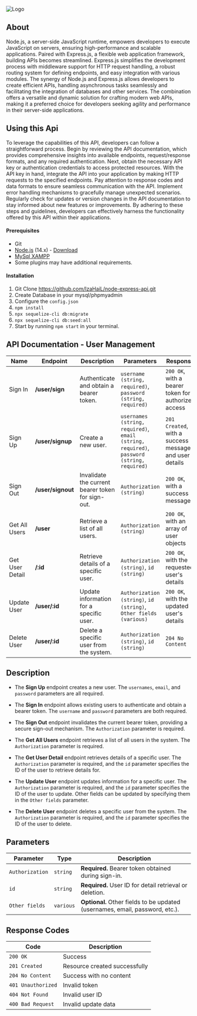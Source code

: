 
![Logo](https://i.ibb.co/5ByYsKq/gambar.png)

## **About**
Node.js, a server-side JavaScript runtime, empowers developers to execute JavaScript on servers, ensuring high-performance and scalable applications. Paired with Express.js, a flexible web application framework, building APIs becomes streamlined. Express.js simplifies the development process with middleware support for HTTP request handling, a robust routing system for defining endpoints, and easy integration with various modules. The synergy of Node.js and Express.js allows developers to create efficient APIs, handling asynchronous tasks seamlessly and facilitating the integration of databases and other services. The combination offers a versatile and dynamic solution for crafting modern web APIs, making it a preferred choice for developers seeking agility and performance in their server-side applications.

## **Using this Api**
To leverage the capabilities of this API, developers can follow a straightforward process. Begin by reviewing the API documentation, which provides comprehensive insights into available endpoints, request/response formats, and any required authentication. Next, obtain the necessary API key or authentication credentials to access protected resources. With the API key in hand, integrate the API into your application by making HTTP requests to the specified endpoints. Pay attention to response codes and data formats to ensure seamless communication with the API. Implement error handling mechanisms to gracefully manage unexpected scenarios. Regularly check for updates or version changes in the API documentation to stay informed about new features or improvements. By adhering to these steps and guidelines, developers can effectively harness the functionality offered by this API within their applications.
#### Prerequisites
* Git
* [Node.js](https://nodejs.org/en/) (14.x) - [Download](https://nodejs.org/en/)
* [MySql XAMPP](https://www.apachefriends.org/download.html)
* Some plugins may have additional requirements.


#### Installation
1. Git Clone https://github.com/IzaHaiL/node-express-api.git
2. Create Database in your mysql/phpmyadmin
4. Configure the `config.json` 
3.  `npm install`
4. `npx sequelize-cli db:migrate`
5. `npx sequelize-cli db:seed:all`
6. Start  by running `npm start` in your terminal.




## API Documentation - User Management

| Name            | Endpoint         | Description                                      | Parameters                                           | Response                                            |
| --------------- | ---------------- | ------------------------------------------------ | ---------------------------------------------------- | ---------------------------------------------------- |
| Sign In         | **/user/sign**   | Authenticate and obtain a bearer token.           | `username (string, required)`, `password (string, required)` | `200 OK`, with a bearer token for authorized access |
| Sign Up         | **/user/signup** | Create a new user.                                | `usernames (string, required)`, `email (string, required)`, `password (string, required)` | `201 Created`, with a success message and user details |
| Sign Out        | **/user/signout**| Invalidate the current bearer token for sign-out. | `Authorization (string)`                            | `200 OK`, with a success message                      |
| Get All Users   | **/user**         | Retrieve a list of all users.                    | `Authorization (string)`                            | `200 OK`, with an array of user objects             |
| Get User Detail | **/:id**          | Retrieve details of a specific user.             | `Authorization (string)`, `id (string)`              | `200 OK`, with the requested user's details         |
| Update User     | **/user/:id**     | Update information for a specific user.          | `Authorization (string)`, `id (string)`, `Other fields (various)` | `200 OK`, with the updated user's details            |
| Delete User     | **/user/:id**     | Delete a specific user from the system.          | `Authorization (string)`, `id (string)`              | `204 No Content`                                     |

## Description

- The **Sign Up** endpoint creates a new user. The `usernames`, `email`, and `password` parameters are all required.

- The **Sign In** endpoint allows existing users to authenticate and obtain a bearer token. The `username` and `password` parameters are both required.

- The **Sign Out** endpoint invalidates the current bearer token, providing a secure sign-out mechanism. The `Authorization` parameter is required.

- The **Get All Users** endpoint retrieves a list of all users in the system. The `Authorization` parameter is required.

- The **Get User Detail** endpoint retrieves details of a specific user. The `Authorization` parameter is required, and the `id` parameter specifies the ID of the user to retrieve details for.

- The **Update User** endpoint updates information for a specific user. The `Authorization` parameter is required, and the `id` parameter specifies the ID of the user to update. Other fields can be updated by specifying them in the `Other fields` parameter.

- The **Delete User** endpoint deletes a specific user from the system. The `Authorization` parameter is required, and the `id` parameter specifies the ID of the user to delete.

## Parameters

| Parameter        | Type      | Description                                               |
| ---------------- | --------- | --------------------------------------------------------- |
| `Authorization`  | `string`  | **Required.** Bearer token obtained during sign-in.        |
| `id`             | `string`  | **Required.** User ID for detail retrieval or deletion.    |
| `Other fields`  | `various` | **Optional.** Other fields to be updated (usernames, email, password, etc.).

## Response Codes

| Code             | Description                    |
| ---------------- | ------------------------------ |
| `200 OK`         | Success                        |
| `201 Created`    | Resource created successfully  |
| `204 No Content` | Success with no content         |
| `401 Unauthorized` | Invalid token                 |
| `404 Not Found`  | Invalid user ID                |
| `400 Bad Request` | Invalid update data            |
